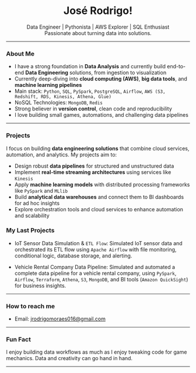 <h1 align="center">José Rodrigo!</h1>

<p align="center">
  Data Engineer | Pythonista | AWS Explorer | SQL Enthusiast<br>
  Passionate about turning data into solutions.
</p>

---

###  About Me

-  I have a strong foundation in **Data Analysis** and currently build end-to-end **Data Engineering** solutions, from ingestion to visualization
-  Currently deep-diving into **cloud computing (AWS)**, **big data tools**, and **machine learning pipelines**
-  Main stack: `Python`, `SQL`, `PySpark`, `PostgreSQL`, `Airflow`, `AWS (S3, Redshift, RDS, Kinesis, Athena, Glue)`
-  NoSQL Technologies: `MongoDB`, `Redis`
-  Strong believer in **version control**, clean code and reproducibility
-  I love building small games, automations, and challenging data pipelines

---

###  Projects

I focus on building **data engineering solutions** that combine cloud services, automation, and analytics. My projects aim to:

-  Design robust **data pipelines** for structured and unstructured data
-  Implement **real-time streaming architectures** using services like `Kinesis`
-  Apply **machine learning models** with distributed processing frameworks like `PySpark` and `MLlib`
-  Build **analytical data warehouses** and connect them to BI dashboards for ad hoc insights
-  Explore orchestration tools and cloud services to enhance automation and scalability

### My Last Projects

-  IoT Sensor Data Simulation & `ETL Flow`: Simulated IoT sensor data and orchestrated its ETL flow using `Apache Airflow` with file monitoring, conditional logic, database storage, and alerting.

-  Vehicle Rental Company Data Pipeline: Simulated and automated a complete data pipeline for a vehicle rental company, using `PySpark`, `Airflow`, `Terraform`, `Athena`, `S3`, `MongoDB`, and BI tools (`Amazon QuickSight`) for business insights.


---

###  How to reach me

-  Email: [jrodrigomoraes016@gmail.com](mailto:jrodrigomoraes016@gmail.com)  

---

###  Fun Fact

I enjoy building data workflows as much as I enjoy tweaking code for game mechanics. Data and creativity can go hand in hand.

---
